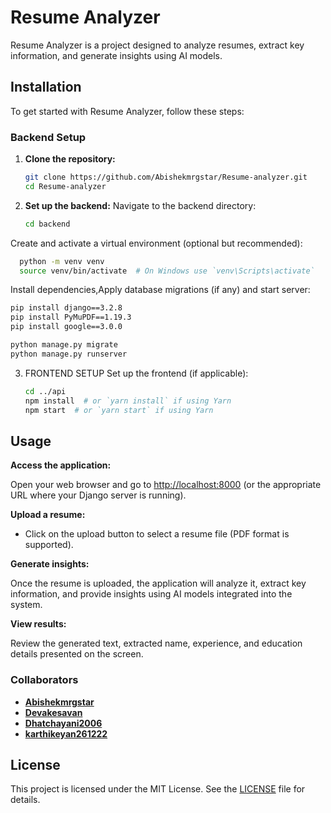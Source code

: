 # Resume Analyzer

Resume Analyzer is a project designed to analyze resumes, extract key information, and generate insights using AI models.

## Installation

To get started with Resume Analyzer, follow these steps:

### Backend Setup

1. **Clone the repository:**
   ```bash
   git clone https://github.com/Abishekmrgstar/Resume-analyzer.git
   cd Resume-analyzer
2. **Set up the backend:**
 Navigate to the backend directory:
   ```bash
   cd backend
   
 Create and activate a virtual environment (optional but recommended):
   ```bash
     python -m venv venv
     source venv/bin/activate  # On Windows use `venv\Scripts\activate`
```
 Install dependencies,Apply database migrations (if any) and start server:
  ```bash
pip install django==3.2.8
pip install PyMuPDF==1.19.3
pip install google==3.0.0

python manage.py migrate
python manage.py runserver
```
3. FRONTEND SETUP
   Set up the frontend (if applicable):
   ```bash
   cd ../api
   npm install  # or `yarn install` if using Yarn
   npm start  # or `yarn start` if using Yarn
    ```

## Usage

**Access the application:**

Open your web browser and go to [http://localhost:8000](http://localhost:8000) (or the appropriate URL where your Django server is running).

**Upload a resume:**

- Click on the upload button to select a resume file (PDF format is supported).

**Generate insights:**

Once the resume is uploaded, the application will analyze it, extract key information, and provide insights using AI models integrated into the system.

**View results:**

Review the generated text, extracted name, experience, and education details presented on the screen.

### Collaborators

- **[Abishekmrgstar](https://github.com/Abishekmrgstar)**
- **[Devakesavan](https://github.com/Devakesavan)**
- **[Dhatchayani2006](https://github.com/Dhatchayani2006)**
- **[karthikeyan261222](https://github.com/karthikeyan261222)**

## License

This project is licensed under the MIT License. See the [LICENSE](https://github.com/PriyaDharshini22-2005/Resume-Analyser/blob/main/LICENSE) file for details.
